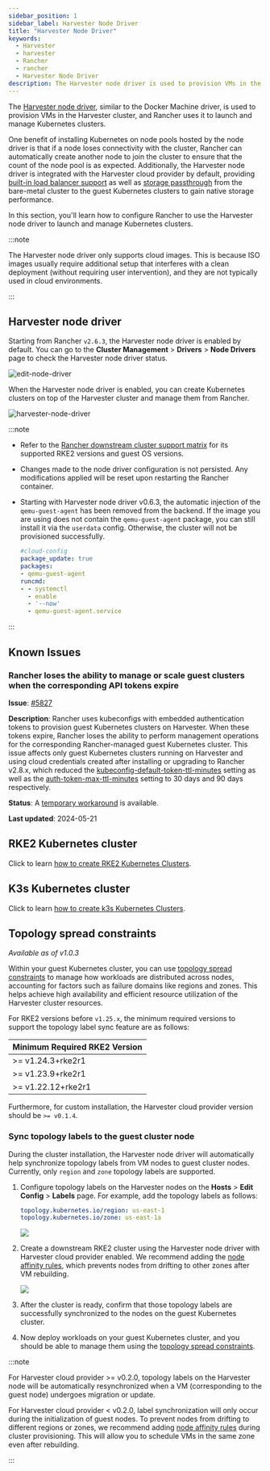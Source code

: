 ```yaml
---
sidebar_position: 1
sidebar_label: Harvester Node Driver
title: "Harvester Node Driver"
keywords:
  - Harvester
  - harvester
  - Rancher
  - rancher
  - Harvester Node Driver
description: The Harvester node driver is used to provision VMs in the Harvester cluster. In this section, you'll learn how to configure Rancher to use the Harvester node driver to launch and manage Kubernetes clusters.
---
```


<head>
  <link rel="canonical" href="https://docs.harvesterhci.io/v1.6/rancher/node/node-driver"/>
</head>

The [Harvester node driver](https://github.com/harvester/docker-machine-driver-harvester), similar to the Docker Machine driver, is used to provision VMs in the Harvester cluster, and Rancher uses it to launch and manage Kubernetes clusters.

One benefit of installing Kubernetes on node pools hosted by the node driver is that if a node loses connectivity with the cluster, Rancher can automatically create another node to join the cluster to ensure that the count of the node pool is as expected.
Additionally, the Harvester node driver is integrated with the Harvester cloud provider by default, providing [built-in load balancer support](../cloud-provider.md#load-balancer-support) as well as [storage passthrough](../csi-driver.md) from the bare-metal cluster to the guest Kubernetes clusters to gain native storage performance.

In this section, you'll learn how to configure Rancher to use the Harvester node driver to launch and manage Kubernetes clusters.

:::note

The Harvester node driver only supports cloud images. This is because ISO images usually require additional setup that interferes with a clean deployment (without requiring user intervention), and they are not typically used in cloud environments.

:::

## Harvester node driver

Starting from Rancher `v2.6.3`, the Harvester node driver is enabled by default. You can go to the **Cluster Management** > **Drivers** > **Node Drivers** page to check the Harvester node driver status.

![edit-node-driver](/img/v1.2/rancher/edit-node-driver.png)

When the Harvester node driver is enabled, you can create Kubernetes clusters on top of the Harvester cluster and manage them from Rancher.

![harvester-node-driver](/img/v1.2/rancher/harvester-node-driver.png)

:::note

- Refer to the [Rancher downstream cluster support matrix](https://www.suse.com/suse-rancher/support-matrix/all-supported-versions/rancher-v2-7-5) for its supported RKE2 versions and guest OS versions.
- Changes made to the node driver configuration is not persisted. Any modifications applied will be reset upon restarting the Rancher container.
- Starting with Harvester node driver v0.6.3, the automatic injection of the `qemu-guest-agent` has been removed from the backend. If the image you are using does not contain the `qemu-guest-agent` package, you can still install it via the `userdata` config. Otherwise, the cluster will not be provisioned successfully.

   ```yaml
   #cloud-config
   package_update: true
   packages:
   - qemu-guest-agent
   runcmd:
   - - systemctl
     - enable
     - '--now'
     - qemu-guest-agent.service
   ```

:::

## Known Issues

### Rancher loses the ability to manage or scale guest clusters when the corresponding API tokens expire

**Issue**: [#5827](https://github.com/harvester/harvester/issues/5827)

**Description**: Rancher uses kubeconfigs with embedded authentication tokens to
provision guest Kubernetes clusters on Harvester. When these tokens expire,
Rancher loses the ability to perform management operations for the corresponding
Rancher-managed guest Kubernetes cluster. This issue affects only guest
Kubernetes clusters running on Harvester and using cloud credentials created
after installing or upgrading to Rancher v2.8.x, which reduced the
[kubeconfig-default-token-ttl-minutes](https://ranchermanager.docs.rancher.com/api/api-tokens#kubeconfig-default-token-ttl-minutes)
setting as well as the
[auth-token-max-ttl-minutes](https://ranchermanager.docs.rancher.com/api/api-tokens#auth-token-max-ttl-minutes)
setting to 30 days and 90 days respectively.

**Status**: A [temporary workaround](https://harvesterhci.io/kb/renew_harvester_cloud_credentials) is available.

**Last updated**: 2024-05-21

## RKE2 Kubernetes cluster
Click to learn [how to create RKE2 Kubernetes Clusters](./rke2-cluster.md).

## K3s Kubernetes cluster
Click to learn [how to create k3s Kubernetes Clusters](./k3s-cluster.md).


## Topology spread constraints

_Available as of v1.0.3_

Within your guest Kubernetes cluster, you can use [topology spread constraints](https://kubernetes.io/docs/concepts/scheduling-eviction/topology-spread-constraints/) to manage how workloads are distributed across nodes, accounting for factors such as failure domains like regions and zones. This helps achieve high availability and efficient resource utilization of the Harvester cluster resources.

For RKE2 versions before `v1.25.x`, the minimum required versions to support the topology label sync feature are as follows:

| Minimum Required RKE2 Version |
| :--|
| \>=  v1.24.3+rke2r1 |
| \>=  v1.23.9+rke2r1 |
| \>=  v1.22.12+rke2r1 |

Furthermore, for custom installation, the Harvester cloud provider version should be `>= v0.1.4`.

### Sync topology labels to the guest cluster node

During the cluster installation, the Harvester node driver will automatically help synchronize topology labels from VM nodes to guest cluster nodes. Currently, only `region` and `zone` topology labels are supported.

1. Configure topology labels on the Harvester nodes on the **Hosts** > **Edit Config** > **Labels** page. For example, add the topology labels as follows:
   ```yaml
   topology.kubernetes.io/region: us-east-1
   topology.kubernetes.io/zone: us-east-1a
   ```
   ![](/img/v1.2/rancher/node-add-affinity-labels.png)

1. Create a downstream RKE2 cluster using the Harvester node driver with Harvester cloud provider enabled. We recommend adding the [node affinity rules](./rke2-cluster.md#add-node-affinity), which prevents nodes from drifting to other zones after VM rebuilding.

   ![](/img/v1.2/rancher/create-rke2-harvester-cluster-3.png)

1. After the cluster is ready, confirm that those topology labels are successfully synchronized to the nodes on the guest Kubernetes cluster.

1. Now deploy workloads on your guest Kubernetes cluster, and you should be able to manage them using the [topology spread constraints](https://kubernetes.io/docs/concepts/scheduling-eviction/topology-spread-constraints/).

:::note

For Harvester cloud provider >= v0.2.0, topology labels on the Harvester node will be automatically resynchronized when a VM (corresponding to the guest node) undergoes migration or update.

For Harvester cloud provider < v0.2.0, label synchronization will only occur during the initialization of guest nodes. To prevent nodes from drifting to different regions or zones, we recommend adding [node affinity rules](./rke2-cluster.md#add-node-affinity) during cluster provisioning. This will allow you to schedule VMs in the same zone even after rebuilding.

:::


